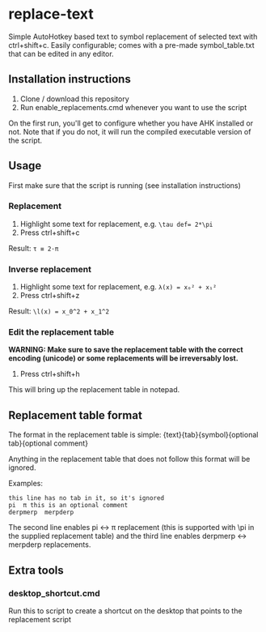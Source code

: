 # replace-text
Simple AutoHotkey based text to symbol replacement of selected text with ctrl+shift+c. Easily configurable; comes with a pre-made symbol_table.txt that can be edited in any editor.

## Installation instructions
1. Clone / download this repository
2. Run enable_replacements.cmd whenever you want to use the script

On the first run, you'll get to configure whether you have AHK installed or not. Note that if you do not, it will run the compiled executable version of the script.
## Usage
First make sure that the script is running (see installation instructions)

### Replacement
1. Highlight some text for replacement, e.g. `\tau def= 2*\pi`
2. Press ctrl+shift+c

Result: `τ ≡ 2·π`

### Inverse replacement
1. Highlight some text for replacement, e.g. `λ(x) = x₀² + x₁²`
2. Press ctrl+shift+z

Result: `\l(x) = x_0^2 + x_1^2`

### Edit the replacement table
**WARNING: Make sure to save the replacement table with the correct encoding (unicode) or some replacements will be irreversably lost.**

1. Press ctrl+shift+h

This will bring up the replacement table in notepad.

## Replacement table format
The format in the replacement table is simple:
{text}{tab}{symbol}{optional tab}{optional comment}

Anything in the replacement table that does not follow this format will be ignored.

Examples:
```
this line has no tab in it, so it's ignored
pi  π this is an optional comment
derpmerp  merpderp
```
The second line enables pi ↔ π replacement (this is supported with \pi in the supplied replacement table) and the third line enables derpmerp ↔ merpderp replacements.

## Extra tools
### desktop_shortcut.cmd
Run this to script to create a shortcut on the desktop that points to the replacement script
